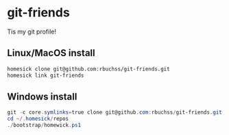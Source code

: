 git-friends
==========
Tis my git profile!

## Linux/MacOS install
```bash
homesick clone git@github.com:rbuchss/git-friends.git
homesick link git-friends
```

## Windows install
```powershell
git -c core.symlinks=true clone git@github.com:rbuchss/git-friends.git ~/.homesick/repos/
cd ~/.homesick/repos
./bootstrap/homewick.ps1
```
